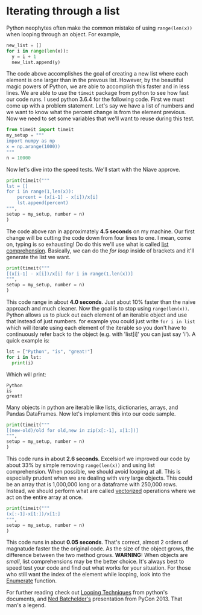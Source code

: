 # Iterating through a list
Python neophytes often make the common mistake of using ```range(len(x))``` when looping through an object. For example, 
```python
new_list = []
for i in range(len(x)):
  y = i + 1
  new_list.append(y)
```
The code above accomplishes the goal of creating a new list where each element is one larger than in the prevous list.  However, by the beautiful magic powers of Python, we are able to accomplish this faster and in less lines.  We are able to use the ```timeit``` package from python to see how fast our code runs. I used python 3.6.4 for the following code.  First we must come up with a problem statement. Let's say we have a list of numbers and we want to know what the percent change is from the element previous.  Now we need to set some variables that we'll want to reuse during this test. 
```python
from timeit import timeit
my_setup = """
import numpy as np
x = np.arange(1000))
"""
n = 10000
```
Now let's dive into the speed tests.
We'll start with the Niave approve.
```python
print(timeit("""
lst = []
for i in range(1,len(x)):
    percent = (x[i-1] - x[i])/x[i]
    lst.append(percent)
""",
setup = my_setup, number = n)
)
```
The code above ran in approximately **4.5 seconds** on my machine.  Our first change will be cutting the code down from four lines to one.  I mean, come on, typing is so exhausting!  Do do this we'll use what is called [list comprehension](https://docs.python.org/3.6/tutorial/datastructures.html#list-comprehensions).  Basically, we can do the *for loop* inside of brackets and it'll generate the list we want. 
```python
print(timeit("""
[(x[i-1] - x[i])/x[i] for i in range(1,len(x))]
""",
setup = my_setup, number = n)
)
```
This code range in about **4.0 seconds**. Just about 10% faster than the naive approach and much cleaner.  Now the goal is to stop using ```range(len(x))```. Python allows us to pluck out each element of an iterable object and use that instead of just numbers. for example you could just write ```for i in list``` which will iterate using each element of the iterable so you don't have to continuously refer back to the object (e.g. with 'list[i]' you can just say 'i'). A quick example is:
```python
lst = ["Python", "is", "great!"]
for i in lst:
  print(i)
```
Which will print:
```
Python
is
great!
```
Many objects in python are iterable like lists, dictionaries, arrays, and Pandas DataFrames.
Now let's implement this into our code sample.
```python
print(timeit("""
[(new-old)/old for old,new in zip(x[:-1], x[1:])]
""",
setup = my_setup, number = n)
)
```
This code runs in about **2.6 seconds**. Excelsior! we improved our code by about 33% by simple removing ```range(len(x))``` and using list comprehension.   When possible, we should avoid looping at all. This is especially prudent when we are dealing with very large objects. This could be an array that is 1,000,000 long or a dataframe with 250,000 rows.  Instead, we should perform what are called [vectorized](https://en.wikipedia.org/wiki/Array_programming) operations where we act on the entire array at once. 
```python
print(timeit("""
(x[:-1]-x[1:])/x[1:]
""",
setup = my_setup, number = n)
)
```
This code runs in about **0.05 seconds**. That's correct, almost 2 orders of magnatude faster the the original code. As the size of the object grows, the difference between the two method grows.  **WARNING:** When objects are *small*, list comprehensions may be the better choice. It's always best to speed test your code and find out what works for your situation.  For those who still want the index of the element while looping, look into the [Enumerate](http://book.pythontips.com/en/latest/enumerate.html) function. 

For further reading check out [Looping Techniques](https://docs.python.org/3.6/tutorial/datastructures.html#tut-loopidioms) from python's documents, and [Ned Batchelder's](https://nedbatchelder.com/text/iter.html) presentation from PyCon 2013. That man's a legend.
